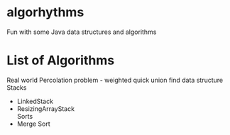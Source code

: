 # algorhythms
Fun with some Java data structures and algorithms

# List of Algorithms
Real world Percolation problem - weighted quick union find data structure<br/>
Stacks<br/>
- LinkedStack<br/>
- ResizingArrayStack<br/>
Sorts <br/>
- Merge Sort
